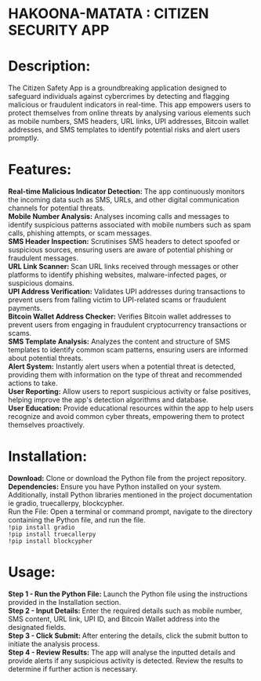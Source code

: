 # HAKOONA-MATATA : CITIZEN SECURITY APP
# Description:
 The Citizen Safety App is a groundbreaking application designed to safeguard individuals against cybercrimes by detecting and flagging malicious or fraudulent indicators in real-time. This app empowers users to protect themselves from online threats by analysing various elements such as mobile numbers, SMS headers, URL links, UPI addresses, Bitcoin wallet addresses, and SMS templates to identify potential risks and alert users promptly.

# Features:
<b>Real-time Malicious Indicator Detection:</b> The app continuously monitors the incoming data such as SMS, URLs, and other digital communication channels for potential threats. <br>
<b>Mobile Number Analysis:</b> Analyses incoming calls and messages to identify suspicious patterns associated with mobile numbers such as spam calls, phishing attempts, or scam messages.<br>
<b>SMS Header Inspection:</b> Scrutinises SMS headers to detect spoofed or suspicious sources, ensuring users are aware of potential phishing or fraudulent messages.<br>
<b>URL Link Scanner: </b>Scan URL links received through messages or other platforms to identify phishing websites, malware-infected pages, or suspicious domains.<br>
<b>UPI Address Verification:</b> Validates UPI addresses during transactions to prevent users from falling victim to UPI-related scams or fraudulent payments.<br>
<b>Bitcoin Wallet Address Checker:</b> Verifies Bitcoin wallet addresses to prevent users from engaging in fraudulent cryptocurrency transactions or scams.<br>
<b>SMS Template Analysis:</b> Analyzes the content and structure of SMS templates to identify common scam patterns, ensuring users are informed about potential threats.<br>
<b>Alert System:</b> Instantly alert users when a potential threat is detected, providing them with information on the type of threat and recommended actions to take.<br>
<b>User Reporting:</b> Allow users to report suspicious activity or false positives, helping improve the app's detection algorithms and database.<br>
<b> User Education:</b> Provide educational resources within the app to help users recognize and avoid common cyber threats, empowering them to protect themselves proactively.<br>
# Installation:
<b>Download:</b> Clone or download the Python file from the project repository.<br>
<b>Dependencies:</b> Ensure you have Python installed on your system. Additionally, install Python libraries mentioned in the project documentation ie gradio, truecallerpy, blockcypher.<br>
Run the File:</b> Open a terminal or command prompt, navigate to the directory containing the Python file, and run the file.<br>
`!pip install gradio` <br>
`!pip install truecallerpy`<br>
`!pip install blockcypher`<br>

# Usage:
<b>Step 1 - Run the Python File:</b>  Launch the Python file using the instructions provided in the Installation section.<br>
<b>Step 2 - Input Details: </b> Enter the required details such as mobile number, SMS content, URL link, UPI ID, and Bitcoin Wallet address into the designated fields.<br>
<b>Step 3 - Click Submit: </b> After entering the details, click the submit button to initiate the analysis process.<br>
<b>Step 4 - Review Results:</b>  The app will analyse the inputted details and provide alerts if any suspicious activity is detected. Review the results to determine if further action is necessary.<br>



